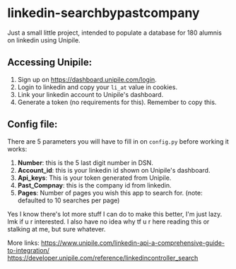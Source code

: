 # linkedin-searchbypastcompany
Just a small little project, intended to populate a database for 180 alumnis on linkedin using Unipile.

## Accessing Unipile: 
1) Sign up on https://dashboard.unipile.com/login.
2) Login to linkedin and copy your `li_at` value in cookies.
3) Link your linkedin account to Unipile's dashboard.
4) Generate a token (no requirements for this). Remember to copy this. 

## Config file: 
There are 5 parameters you will have to fill in on `config.py` before working it works: 
1) **Number**: this is the 5 last digit number in DSN.
2) **Account_id**: this is your linkedin id shown on Unipile's dashboard.
3) **Api_keys**: This is your token generated from Unipile.
4) **Past_Compnay**: this is the company id from linkedin.
5) **Pages**: Number of pages you wish this app to search for. (note: defaulted to 10 searches per page)

Yes I know there's lot more stuff I can do to make this better, I'm just lazy. lmk if u r interested. 
I also have no idea why tf u r here reading this or stalking at me, but sure whatever. 

More links: 
https://www.unipile.com/linkedin-api-a-comprehensive-guide-to-integration/ \
https://developer.unipile.com/reference/linkedincontroller_search
